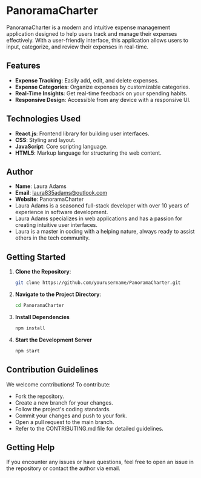 # PanoramaCharter
PanoramaCharter is a modern and intuitive expense management
application designed to help users track and manage their expenses effectively.
With a user-friendly interface, this application allows users to input, categorize, and review their expenses in real-time.

## Features
- **Expense Tracking**: Easily add, edit, and delete expenses.
- **Expense Categories**: Organize expenses by customizable categories.
- **Real-Time Insights**: Get real-time feedback on your spending habits.
- **Responsive Design**: Accessible from any device with a responsive UI.

## Technologies Used
- **React.js**: Frontend library for building user interfaces.
- **CSS**: Styling and layout.
- **JavaScript**: Core scripting language.
- **HTML5**: Markup language for structuring the web content.

## Author
- **Name**: Laura Adams
- **Email**: laura835adams@outlook.com
- **Website**: PanoramaCharter
- Laura Adams is a seasoned full-stack developer with over 10 years of experience in software development.
- Laura Adams specializes in web applications and has a passion for creating intuitive user interfaces.
- Laura is a master in coding with a helping nature, always ready to assist others in the tech community.

## Getting Started

1. **Clone the Repository**:
    ```bash
    git clone https://github.com/yourusername/PanoramaCharter.git
2. **Navigate to the Project Directory**:
     ```bash
     cd PanoramaCharter
3. **Install Dependencies**
   ```bash
   npm install
4. **Start the Development Server**
   ```bash
   npm start
## Contribution Guidelines
We welcome contributions! To contribute:

- Fork the repository.
- Create a new branch for your changes.
- Follow the project's coding standards.
- Commit your changes and push to your fork.
- Open a pull request to the main branch.
- Refer to the CONTRIBUTING.md file for detailed guidelines.
## Getting Help
If you encounter any issues or have questions, feel free to open an issue in the repository or contact the author via email.

